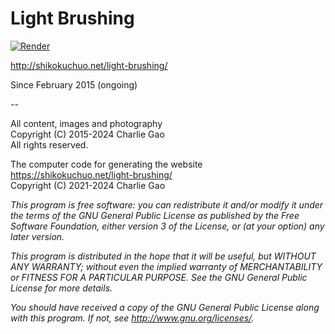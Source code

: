 # Light Brushing

[![Render](https://github.com/shikokuchuo/light-brushing/actions/workflows/main.yml/badge.svg)](https://github.com/shikokuchuo/light-brushing/actions/workflows/main.yml)

http://shikokuchuo.net/light-brushing/

Since February 2015 (ongoing)

--

All content, images and photography
<br />Copyright (C) 2015-2024 Charlie Gao
<br />All rights reserved.

The computer code for generating the website https://shikokuchuo.net/light-brushing/ 
<br />Copyright (C) 2021-2024  Charlie Gao

*This program is free software: you can redistribute it and/or modify it under the terms of the GNU General Public License as published by the Free Software Foundation, either version 3 of the License, or (at your option) any later version.*

*This program is distributed in the hope that it will be useful, but WITHOUT ANY WARRANTY; without even the implied warranty of MERCHANTABILITY or FITNESS FOR A PARTICULAR PURPOSE.  See the GNU General Public License for more details.*

*You should have received a copy of the GNU General Public License along with this program.  If not, see <http://www.gnu.org/licenses/>.*
